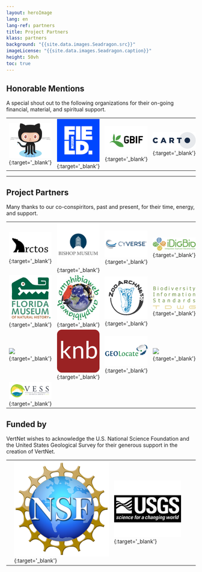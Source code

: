 ```yaml
---
layout: heroImage
lang: en
lang-ref: partners
title: Project Partners
klass: partners
background: "{{site.data.images.Seadragon.src}}"
imageLicense: "{{site.data.images.Seadragon.caption}}"
height: 50vh
toc: true
---
```


## Honorable Mentions
A special shout out to the following organizations for their on-going financial, material, and spiritual support.

|   |   |   |   |
|---|---|---|---|
| [![](/assets/images/GitHub-Octocat-361x300.png)](https://github.com/){:target='_blank'} |  [![](/assets/images/field-museum-logo-300x300.png)](https://www.fieldmuseum.org/){:target='_blank'} |  [![](/assets/images/GBIF-2015-300x199.png)](https://www.gbif.org/){:target='_blank'} |  [![](/assets/images/CARTO-logo-positive-767x300.png)](https://carto.com/){:target='_blank'} |


------------

## Project Partners
Many thanks to our co-conspiritors, past and present, for their time, energy, and support.

|   |   |   |   |
|---|---|---|---|
| [![](/assets/images/arctos-alogo_blackonwhite-513x300.png)](https://arctosdb.org/){:target='_blank'} |  [![](/assets/images/Bishop_img_logo_fulldome-300x300.jpeg)](https://bishopscience.org/){:target='_blank'} |  [![](/assets/images/CyVerse-logo-482x300.jpeg)](https://www.cyverse.org/){:target='_blank'} |  [![](/assets/images/IDigBio_Logo_RGB-300-970.png)](https://www.idigbio.org/){:target='_blank'} |
| [![](/assets/images/flmnh-logo.png)](https://www.floridamuseum.ufl.edu/){:target='_blank'} |  [![](/assets/images/Aweb-logo-300x284.jpeg)](https://amphibiaweb.org/){:target='_blank'} |  [![](/assets/images/zan-logo-circular_color_web-only300x300.png)](https://zooarchnet.org/){:target='_blank'} |  [![](/assets/images/tdwg_logo300x568.png)](https://www.tdwg.org/){:target='_blank'} |
| [![](/assets/images/dataone_logo-300x455.png)](https://www.dataone.org/){:target='_blank'} |  [![](/assets/images/knb-icon-192x192.png)](https://knb.ecoinformatics.org/){:target='_blank'} |  [![](/assets/images/geolocatelogo300x430.jpeg)](https://www.geo-locate.org/){:target='_blank'} |  [![](/assets/images/ropensci_icon_lettering_color-300x544.png)](https://docs.ropensci.org/rvertnet/){:target='_blank'} |
| [![](/assets/images/vesslogo_website.png)](https://www.vanuatuconservation.org/){:target='_blank'} | | | |



## Funded by
VertNet wishes to acknowledge the U.S. National Science Foundation and the United States Geological Survey for their generous support in the creation of VertNet.

|   |   |   |   |
|---|---|---|---|
| |  [![](/assets/images/NSF-logo300x298.png)](https://nsf.gov/){:target='_blank'} |  [![](/assets/images/usgslogo-150x178.jpeg)](https://www.usgs.gov/){:target='_blank'} | |
